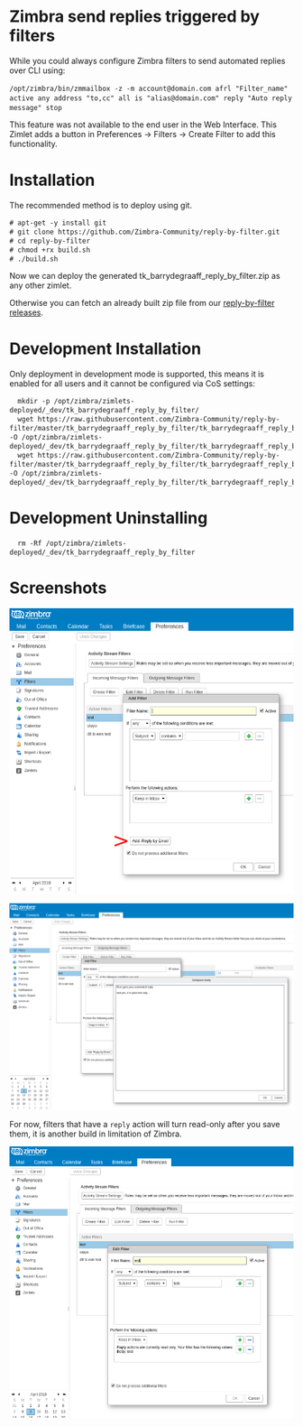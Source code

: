 # Zimbra send replies triggered by filters

While you could always configure Zimbra filters to send automated replies over CLI using:

`/opt/zimbra/bin/zmmailbox -z -m account@domain.com afrl "Filter_name" active any address "to,cc" all is "alias@domain.com" reply "Auto reply message" stop` 

This feature was not available to the end user in the Web Interface. This Zimlet adds a button in Preferences -> Filters -> Create Filter to add this functionality.

# Installation
The recommended method is to deploy using git.

```
# apt-get -y install git
# git clone https://github.com/Zimbra-Community/reply-by-filter.git
# cd reply-by-filter
# chmod +rx build.sh
# ./build.sh
```

Now we can deploy the generated tk_barrydegraaff_reply_by_filter.zip as any other zimlet.

Otherwise you can fetch an already built zip file from our [reply-by-filter releases](https://github.com/Zimbra-Community/reply-by-filter/releases).


# Development Installation

Only deployment in development mode is supported, this means it is enabled for all users and it cannot be configured via CoS settings:

      mkdir -p /opt/zimbra/zimlets-deployed/_dev/tk_barrydegraaff_reply_by_filter/
      wget https://raw.githubusercontent.com/Zimbra-Community/reply-by-filter/master/tk_barrydegraaff_reply_by_filter/tk_barrydegraaff_reply_by_filter.js -O /opt/zimbra/zimlets-deployed/_dev/tk_barrydegraaff_reply_by_filter/tk_barrydegraaff_reply_by_filter.js
      wget https://raw.githubusercontent.com/Zimbra-Community/reply-by-filter/master/tk_barrydegraaff_reply_by_filter/tk_barrydegraaff_reply_by_filter.xml -O /opt/zimbra/zimlets-deployed/_dev/tk_barrydegraaff_reply_by_filter/tk_barrydegraaff_reply_by_filter.xml

# Development Uninstalling

      rm -Rf /opt/zimbra/zimlets-deployed/_dev/tk_barrydegraaff_reply_by_filter
      
# Screenshots      

![alt text](https://raw.githubusercontent.com/Zimbra-Community/reply-by-filter/master/docs/1.png)

![alt text](https://raw.githubusercontent.com/Zimbra-Community/reply-by-filter/master/docs/2.png)

For now, filters that have a `reply` action will turn read-only after you save them, it is another build in limitation of Zimbra.

![alt text](https://raw.githubusercontent.com/Zimbra-Community/reply-by-filter/master/docs/3.png)
